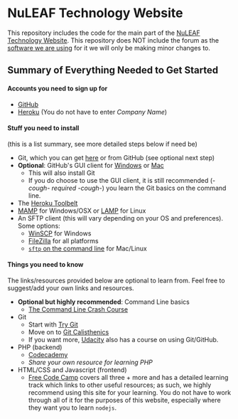 # NuLEAF Technology Website
This repository includes the code for the main part of the [NuLEAF Technology Website](http://nuleaftech.com/). This repository does NOT include the forum as the [software we are using](https://www.phpbb.com/) for it we will only be making minor changes to.

## Summary of Everything Needed to Get Started
#### Accounts you need to sign up for
- [GitHub](https://github.com/join)
- [Heroku](https://signup.heroku.com/www-header) (You do not have to enter *Company Name*)

#### Stuff you need to install
(this is a list summary, see more detailed steps below if need be)
- Git, which you can get [here](https://git-scm.com/downloads) or from GitHub (see optional next step)
- **Optional**: GitHub's GUI client for [Windows](https://windows.github.com/) or [Mac](https://mac.github.com/)
  - This will also install Git
  - If you do choose to use the GUI client, it is still recommended (*-cough- required -cough-*) you learn the Git basics on the command line.
- The [Heroku Toolbelt](https://toolbelt.heroku.com/)
- [MAMP](https://www.mamp.info/en/) for Windows/OSX or [LAMP](https://help.ubuntu.com/community/ApacheMySQLPHP) for Linux
- An SFTP client (this will vary depending on your OS and preferences). Some options:
  - [WinSCP](https://winscp.net/eng/download.php) for Windows
  - [FileZilla](https://filezilla-project.org/) for all platforms
  - [`sftp` on the command line](https://docs.joyent.com/guides/ssh-guide/using-sftp-to-transfer-files/sftp-from-the-command-line) for Mac/Linux

#### Things you need to know
The links/resources provided below are optional to learn from. Feel free to suggest/add your own links and resources.

- **Optional but highly recommended**: Command Line basics
  - [The Command Line Crash Course](http://cli.learncodethehardway.org/book/)
- Git
  - Start with [Try Git](https://try.github.io/levels/1/challenges/1)
  - Move on to [Git Calisthenics](http://www.vikingcodeschool.com/web-development-basics/git-calisthenics)
  - If you want more, [Udacity](https://www.udacity.com/course/how-to-use-git-and-github--ud775) also has a course on using Git/GitHub.
- PHP (backend)
  - [Codecademy](https://www.codecademy.com/)
  - *Share your own resource for learning PHP*
- HTML/CSS and Javascript (frontend)
  - [Free Code Camp](http://www.freecodecamp.com/) covers all three + more and has a detailed learning track which links to other useful resources; as such, we highly recommend using this site for your learning. You do not have to work through all of it for the purposes of this website, especially where they want you to learn `nodejs`.
